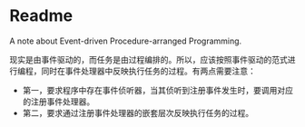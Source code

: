 # Readme
A note about Event-driven Procedure-arranged Programming.

现实是由事件驱动的，而任务是由过程编排的。所以，应该按照事件驱动的范式进行编程，同时在事件处理器中反映执行任务的过程。有两点需要注意：
- 第一，要求程序中存在事件侦听器，当其侦听到注册事件发生时，要调用对应的注册事件处理器。
- 第二，要求通过注册事件处理器的嵌套层次反映执行任务的过程。
